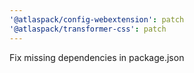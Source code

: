 ```yaml
---
'@atlaspack/config-webextension': patch
'@atlaspack/transformer-css': patch
---
```


Fix missing dependencies in package.json
